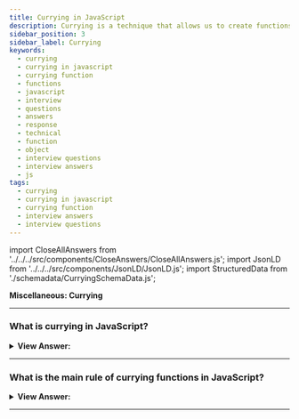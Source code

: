 ```yaml
---
title: Currying in JavaScript
description: Currying is a technique that allows us to create functions that take multiple arguments. JavaScript Interview Questions & Answers
sidebar_position: 3
sidebar_label: Currying
keywords:
  - currying
  - currying in javascript
  - currying function
  - functions
  - javascript
  - interview
  - questions
  - answers
  - response
  - technical
  - function
  - object
  - interview questions
  - interview answers
  - js
tags:
  - currying
  - currying in javascript
  - currying function
  - interview answers
  - interview questions
---
```


import CloseAllAnswers from '../../../src/components/CloseAnswers/CloseAllAnswers.js';
import JsonLD from '../../../src/components/JsonLD/JsonLD.js';
import StructuredData from './schemadata/CurryingSchemaData.js';

<JsonLD data={StructuredData} />

<head>
  <title>Currying | JavaScript Frontend Phone Interview Questions</title>
</head>

**Miscellaneous: Currying**

<CloseAllAnswers />

---

### What is currying in JavaScript?

<details>
  <summary><strong>View Answer:</strong></summary>
  <div>
  <div><strong>Interview Response:</strong> Currying is an advanced procedure for working with functions. It is used not only in JavaScript but in other languages as well. Currying is a transformation of functions that translates a function from callable as f(a, b, c) into callable as f(a)(b)(c). Currying does not call a function; it just transforms it. Currying allows us to extract partials quickly.
</div><br />
  <div><strong className="codeExample">Code Example:</strong><br /><br />

  <div></div>

```js
function curry(f) {
  // curry(f) does the currying transform
  return function (a) {
    return function (b) {
      return f(a, b);
    };
  };
}

// usage
function sum(a, b) {
  return a + b;
}

let curriedSum = curry(sum);

alert(curriedSum(1)(2)); // 3
```

  </div>
  </div>
</details>

---

### What is the main rule of currying functions in JavaScript?

<details>
  <summary><strong>View Answer:</strong></summary>
  <div>
  <div><strong>Interview Response:</strong> Currying necessitates that a function takes a fixed number of arguments. A function with rest parameters, such as f(...args), cannot be curried in this manner.
</div><br />
  <div><strong className="codeExample">Code Example:</strong> This is an example of Advanced Currying.<br /><br />

  <div></div>

```js
function curry(func) {
  return function curried(...args) {
    if (args.length >= func.length) {
      return func.apply(this, args);
    } else {
      return function (...args2) {
        return curried.apply(this, args.concat(args2));
      };
    }
  };
}

function sum(a, b, c) {
  return a + b + c;
}

let curriedSum = curry(sum);

alert(curriedSum(1, 2, 3)); // 6, still callable normally
alert(curriedSum(1)(2, 3)); // 6, currying of 1st arg
alert(curriedSum(1)(2)(3)); // 6, full currying
```

  </div>
  </div>
</details>

---
